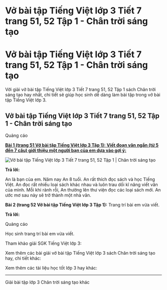 # Vở bài tập Tiếng Việt lớp 3 Tiết 7 trang 51, 52 Tập 1 - Chân trời sáng tạo

# Vở bài tập Tiếng Việt lớp 3 Tiết 7 trang 51, 52 Tập 1 - Chân trời sáng tạo

Với giải vở bài tập Tiếng Việt lớp 3 Tiết 7 trang 51, 52 Tập 1 sách Chân trời sáng tạo hay nhất, chi tiết sẽ giúp học sinh dễ dàng làm bài tập trong vở bài tập Tiếng Việt lớp 3.

## Vở bài tập Tiếng Việt lớp 3 Tiết 7 trang 51, 52 Tập 1 - Chân trời sáng tạo

Quảng cáo

[**Bài 1 (trang 51 Vở bài tập Tiếng Việt lớp 3 Tập 1):** **Viết đoạn văn ngắn (từ 5 đến 7 câu) giới thiệu một người bạn của em dựa vào gợi ý:**](https://vietjack.com/vbt-tieng-viet-3-ct/viet-doan-van-ngan-tu-5-den-7-cau-gioi-thieu-mot-nguoi-ban-cua-em-vm.jsp)

![Vở bài tập Tiếng Việt lớp 3 Tiết 7 trang 51, 52 Tập 1 | Chân trời sáng tạo](https://vietjack.com/vbt-tieng-viet-3-ct/images/tiet-7-trang-51-52.PNG)

**Trả lời:**

An là bạn của em. Năm nay An 8 tuổi. An rất thích đọc sách và học Tiếng Việt. An đọc rất nhiều loại sách khác nhau và luôn trau dồi kĩ năng viết văn của mình. Mỗi khi rảnh rỗi, An thường lên thư viện đọc các loại sách mới. An ước mơ sau này sẽ trở thành một nhà văn.

**Bài 2 (trang 52 Vở bài tập Tiếng Việt lớp 3 Tập 1):** Trang trí bài em vừa viết.

**Trả lời:**

Quảng cáo

Học sinh trang trí bài em vừa viết.

Tham khảo giải SGK Tiếng Việt lớp 3:

Xem thêm các bài giải vở bài tập Tiếng Việt lớp 3 sách Chân trời sáng tạo hay, chi tiết khác:

Xem thêm các tài liệu học tốt lớp 3 hay khác:

* * *

Giải bài tập lớp 3 Chân trời sáng tạo khác

